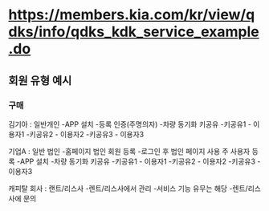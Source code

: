 # https://members.kia.com/kr/view/qdks/info/qdks_kdk_service_example.do

## 회원 유형 예시

### 구매

김기아 : 일반개인
-APP 설치
-등록 인증(주명의자)
-차량 동기화
키공유
-키공유1 - 이용자1
-키공유2 - 이용자2
-키공유3 - 이용자3

기업A : 일반 법인
-홈페이지 법인 회원 등록
-로그인 후 법인 페이지 사용
주 사용자 등록
-APP 설치
-차량 동기화
키공유
-키공유1 - 이용자1
-키공유2 - 이용자2
-키공유3 - 이용자3

캐피탈 회사 : 랜트/리스사
-렌트/리스사에서 관리
-서비스 기능 유무는 해당
-렌트/리스사에 문의